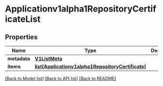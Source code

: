 # Applicationv1alpha1RepositoryCertificateList

## Properties
Name | Type | Description | Notes
------------ | ------------- | ------------- | -------------
**metadata** | [**V1ListMeta**](V1ListMeta.md) |  | [optional] 
**items** | [**list[Applicationv1alpha1RepositoryCertificate]**](Applicationv1alpha1RepositoryCertificate.md) |  | [optional] 

[[Back to Model list]](../README.md#documentation-for-models) [[Back to API list]](../README.md#documentation-for-api-endpoints) [[Back to README]](../README.md)

